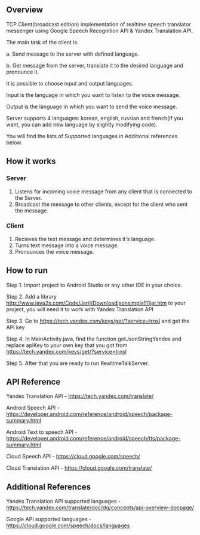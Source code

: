 ## Overview

TCP Client(broadcast edition) implementation of realtime speech translator messenger using Google Speech Recognition API & Yandex Translation API.

The main task of the client is:

a. Send message to the server with defined language.

b. Get message from the server, translate it to the desired language and pronounce it.

It is possible to choose input and output languages.

Input is the language in which you want to listen to the voice message.

Output is the language in which you want to send the voice message.

Server supports 4 languages: korean, english, russian and french(If you want, you can add new language by slightly modifying code).

You will find the lists of Supported languages in Additional references below.

## How it works
### Server
1. Listens for incoming voice message from any client that is connected to the Server.
2. Broadcast the message to other clients, except for the client who sent the message.
### Client
1. Recieves the text message and determines it's language.
2. Turns text message into a voice message.
3. Pronounces the voice message.

## How to run

Step 1. Import project to Android Studio or any other IDE in your choice. 

Step 2. Add a library http://www.java2s.com/Code/Jar/j/Downloadjsonsimple111jar.htm to your project, you will need it to work with Yandex Translation API

Step 3. Go to https://tech.yandex.com/keys/get/?service=trnsl and get the API key

Step 4. In MainActivity.java, find the function getJsonStringYandex and replace apiKey to your own key that you got from https://tech.yandex.com/keys/get/?service=trnsl

Step 5. After that you are ready to run RealtimeTalkServer.

## API Reference
Yandex Translation API - https://tech.yandex.com/translate/

Android Speech API - https://developer.android.com/reference/android/speech/package-summary.html

Android Text to speech API - https://developer.android.com/reference/android/speech/tts/package-summary.html

Cloud Speech API - https://cloud.google.com/speech/

Cloud Translation API - https://cloud.google.com/translate/

## Additional References

Yandex Translation API supported languages - https://tech.yandex.com/translate/doc/dg/concepts/api-overview-docpage/

Google API supported languages - https://cloud.google.com/speech/docs/languages
